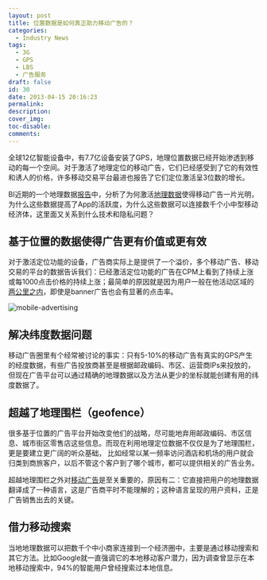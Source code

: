 ```yaml
---
layout: post
title: 位置数据是如何真正助力移动广告的？
categories:
  - Industry News
tags:
  - 3G
  - GPS
  - LBS
  - 广告服务
draft: false
id: 30
date: 2013-04-15 20:16:23
permalink:
description:
cover_img:
toc-disable:
comments:
---
```


全球12亿智能设备中，有7.7亿设备安装了GPS，地理位置数据已经开始渗透到移动的每一个空间。对于激活了地理定位的移动广告，它们已经感受到了它的有效性和诱人的价格，许多移动交易平台最进也报告了它们定位激活呈3位数的增长。

BI近期的一个地理数据[报告](http://www.businessinsider.com/intelligence/mobile-research?utm_source=House&amp;utm_medium=Edit&amp;utm_term=LBS2A&amp;utm_content=link&amp;utm_campaign=BIIMobile)中，分析了为何激活[地理数据](http://www.leiphone.com/why-apple-location-issue-matters.html)使得移动广告一片光明，为什么这些数据提高了App的活跃度，为什么这些数据可以连接数千个小中型移动经济体，这里面又关系到什么技术和隐私问题？

## 基于位置的数据使得广告更有价值或更有效

对于激活定位功能的设备，广告商实际上是提供了一个溢价，多个移动广告、移动交易的平台的数据告诉我们：已经激活定位功能的广告在CPM上看到了持续上涨或每1000点击价格的持续上涨；最简单的原因就是因为用户一般在他活动区域的[两公里之内](http://www.leiphone.com/mobile-ad-voice-or-touch.html)，即使是banner广告也会有显著的点击率。

![mobile-advertising](http://files.leiphone.com/uploads/04-0/-0/04-00-09-74.jpg "mobile-advertising")

## 解决纬度数据问题

移动广告圈里有个经常被讨论的事实：只有5-10%的移动广告有真实的GPS产生的经度数据，有些广告投放商甚至是根据邮政编码、市区、运营商IPs来投放的，但现在广告平台可以通过精确的地理数据以及方法从更少的坐标就能创建有用的纬度数据了。

## 超越了地理围栏（geofence）

很多基于位置的广告平台开始改变他们的战略，尽可能地弃用邮政编码、市区信息、城市街区零售店这些信息。而现在利用地理定位数据不仅仅是为了地理围栏，更是要建立更广阔的听众基础， 比如经常以某一频率访问酒店和机场的用户就会归类到商旅客户，以后不管这个客户到了哪个城市，都可以提供相关的广告业务。

超越地理围栏之外对[移动广告](http://www.leiphone.com/k-flurry-launches-market.html)是至关重要的，原因有二：它直接把用户的地理数据翻译成了一种语言，这是广告商平时不能理解的；这种语言呈现的用户资料，正是广告销售出去的关键。

## 借力移动搜索

当地地理数据可以把数千个中小商家连接到一个经济圈中，主要是通过移动搜索和其它方法。比如Google就一直强调它的本地移动客户潜力，因为调查曾显示在本地移动搜索中，94%的智能用户曾经搜索过本地信息。